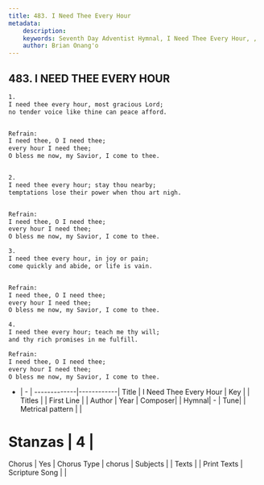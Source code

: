 ```yaml
---
title: 483. I Need Thee Every Hour
metadata:
    description: 
    keywords: Seventh Day Adventist Hymnal, I Need Thee Every Hour, , 
    author: Brian Onang'o
---
```



## 483. I NEED THEE EVERY HOUR

```txt
1.
I need thee every hour, most gracious Lord;
no tender voice like thine can peace afford.


Refrain:
I need thee, O I need thee;
every hour I need thee;
O bless me now, my Savior, I come to thee.


2.
I need thee every hour; stay thou nearby;
temptations lose their power when thou art nigh.


Refrain:
I need thee, O I need thee;
every hour I need thee;
O bless me now, my Savior, I come to thee.

3.
I need thee every hour, in joy or pain;
come quickly and abide, or life is vain.


Refrain:
I need thee, O I need thee;
every hour I need thee;
O bless me now, my Savior, I come to thee.

4.
I need thee every hour; teach me thy will;
and thy rich promises in me fulfill.

Refrain:
I need thee, O I need thee;
every hour I need thee;
O bless me now, my Savior, I come to thee.

```

- |   -  |
-------------|------------|
Title | I Need Thee Every Hour |
Key |  |
Titles |  |
First Line |  |
Author | 
Year | 
Composer|  |
Hymnal|  - |
Tune|  |
Metrical pattern | |
# Stanzas | 4 |
Chorus | Yes |
Chorus Type | chorus |
Subjects |  |
Texts |  |
Print Texts | 
Scripture Song |  |
  
